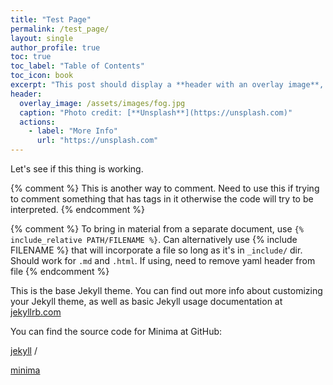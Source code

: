 ```yaml
---
title: "Test Page"
permalink: /test_page/
layout: single
author_profile: true
toc: true
toc_label: "Table of Contents"
toc_icon: book
excerpt: "This post should display a **header with an overlay image**, if the theme supports it."
header:
  overlay_image: /assets/images/fog.jpg
  caption: "Photo credit: [**Unsplash**](https://unsplash.com)"
  actions:
    - label: "More Info"
      url: "https://unsplash.com"
---
```



Let's see if this thing is working.

[//]: # "There are multiple ways to insert comments. This is one."


[//]: # "{# This type of comment doesn't work #}"


{% comment %}
This is another way to comment. Need to use this if trying to comment something that has tags in it otherwise the code will try to be interpreted.
{% endcomment %}

{% comment %}
To bring in material from a separate document, use `{% include_relative PATH/FILENAME %}`. Can alternatively use {% include FILENAME %} that will incorporate a file so long as it's in `_include/` dir. Should work for `.md` and `.html`. If using, need to remove yaml header from file
{% endcomment %}


This is the base Jekyll theme. You can find out more info about customizing your Jekyll theme, as well as basic Jekyll usage documentation at [jekyllrb.com](https://jekyllrb.com/)

You can find the source code for Minima at GitHub:

[//]: # "To include a hyperlink, put [DISPLAY_TEXT][HYPERLINK_TAG] where DISPLAY_TEXT is the text shown on the webpage as the hyperlink and HYPERLINK_TAG can be found at the bottom of the page in the format [HYPERLINK_TAG][URL]. The benefit of using this form of hyperlinking is the same hyperlink can be used in more than one place and it's easy to change when necessary."

[jekyll][jekyll-organization] / 

[//]: # "This is an alternative way to reference a hyperlink by using [DISPLAY_TEXT][URL] where DISPLAY_TEXT is the text shown on the website that serves as the hyperlink."

[minima](https://github.com/jekyll/minima) 


[//]: # "This is an example of creating a hyperlink tag that you can use in multiple places throughout a given document in the form of [HYPERLINK_TAG][URL]"

[jekyll-organization]: https://github.com/jekyll